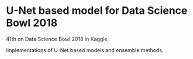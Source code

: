 # U-Net based model for Data Science Bowl 2018

41th on Data Science Bowl 2018 in Kaggle.

Implementations of U-Net based models and ensemble methods.

